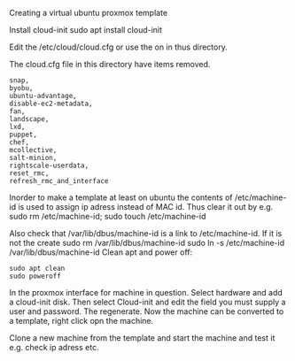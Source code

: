 Creating a virtual ubuntu proxmox template

Install cloud-init
sudo apt install cloud-init

Edit the /etc/cloud/cloud.cfg or use the on in thus directory.

The cloud.cfg file in this directory have items removed.

    snap,
    byobu,
    ubuntu-advantage,
    disable-ec2-metadata,
    fan,
    landscape,
    lxd,
    puppet,
    chef,
    mcollective,
    salt-minion,
    rightscale-userdata,
    reset_rmc,
    refresh_rmc_and_interface

Inorder to make a template at least on ubuntu the contents of /etc/machine-id is used to assign ip adress instead of MAC id.
Thus clear it out by e.g.
    sudo rm /etc/machine-id; sudo touch /etc/machine-id

Also check that /var/lib/dbus/machine-id is a link to /etc/machine-id. If it is not the create
    sudo rm /var/lib/dbus/machine-id
    sudo ln -s /etc/machine-id /var/lib/dbus/machine-id
Clean apt and power off:

    sudo apt clean
    sudo poweroff
 
In the proxmox interface for machine in question. Select hardware and add a cloud-init disk. Then select Cloud-init and edit the field you must supply a user and password. The regenerate.
Now the machine can be converted to a template, right click opn the machine.

Clone a new machine from the template and start the machine and test it e.g. check ip adress etc.

 

